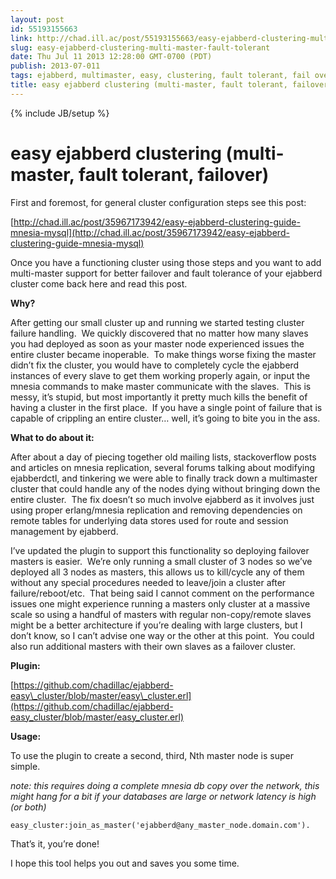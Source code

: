 ```yaml
---
layout: post
id: 55193155663
link: http://chad.ill.ac/post/55193155663/easy-ejabberd-clustering-multi-master-fault-tolerant
slug: easy-ejabberd-clustering-multi-master-fault-tolerant
date: Thu Jul 11 2013 12:28:00 GMT-0700 (PDT)
publish: 2013-07-011
tags: ejabberd, multimaster, easy, clustering, fault tolerant, fail over, dual master, ejabberd clustering, erlang, mnesia, failover, multi master, master slave replication
title: easy ejabberd clustering (multi-master, fault tolerant, failover)
---
```

{% include JB/setup %}


easy ejabberd clustering (multi-master, fault tolerant, failover)
=================================================================

First and foremost, for general cluster configuration steps see this
post:

[](http://chad.ill.ac/post/35967173942/easy-ejabberd-clustering-guide-mnesia-mysql)[http://chad.ill.ac/post/35967173942/easy-ejabberd-clustering-guide-mnesia-mysql](http://chad.ill.ac/post/35967173942/easy-ejabberd-clustering-guide-mnesia-mysql)

Once you have a functioning cluster using those steps and you want to
add multi-master support for better failover and fault tolerance of your
ejabberd cluster come back here and read this post.

**Why?**

After getting our small cluster up and running we started testing
cluster failure handling.  We quickly discovered that no matter how many
slaves you had deployed as soon as your master node experienced issues
the entire cluster became inoperable.  To make things worse fixing the
master didn’t fix the cluster, you would have to completely cycle the
ejabberd instances of every slave to get them working properly again, or
input the mnesia commands to make master communicate with the slaves.
 This is messy, it’s stupid, but most importantly it pretty much kills
the benefit of having a cluster in the first place.  If you have a
single point of failure that is capable of crippling an entire cluster…
well, it’s going to bite you in the ass.

**What to do about it:**

After about a day of piecing together old mailing lists, stackoverflow
posts and articles on mnesia replication, several forums talking about
modifying ejabberdctl, and tinkering we were able to finally track down
a multimaster cluster that could handle any of the nodes dying without
bringing down the entire cluster.  The fix doesn’t so much involve
ejabberd as it involves just using proper erlang/mnesia replication and
removing dependencies on remote tables for underlying data stores used
for route and session management by ejabberd.

I’ve updated the plugin to support this functionality so deploying
failover masters is easier.  We’re only running a small cluster of 3
nodes so we’ve deployed all 3 nodes as masters, this allows us to
kill/cycle any of them without any special procedures needed to
leave/join a cluster after failure/reboot/etc.  That being said I cannot
comment on the performance issues one might experience running a masters
only cluster at a massive scale so using a handful of masters with
regular non-copy/remote slaves might be a better architecture if you’re
dealing with large clusters, but I don’t know, so I can’t advise one way
or the other at this point.  You could also run additional masters with
their own slaves as a failover cluster.

**Plugin:**

[](https://github.com/chadillac/ejabberd-easy_cluster/blob/master/easy_cluster.erl)[https://github.com/chadillac/ejabberd-easy\_cluster/blob/master/easy\_cluster.erl](https://github.com/chadillac/ejabberd-easy_cluster/blob/master/easy_cluster.erl)

**Usage:**

To use the plugin to create a second, third, Nth master node is super
simple.

*note: this requires doing a complete mnesia db copy over the network,
this might hang for a bit if your databases are large or network latency
is high (or both)*

    easy_cluster:join_as_master('ejabberd@any_master_node.domain.com').

That’s it, you’re done!

I hope this tool helps you out and saves you some time. 

